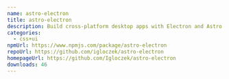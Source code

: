 ```yaml
---
name: astro-electron
title: astro-electron
description: Build cross-platform desktop apps with Electron and Astro
categories:
  - css+ui
npmUrl: https://www.npmjs.com/package/astro-electron
repoUrl: https://github.com/igloczek/astro-electron
homepageUrl: https://github.com/Igloczek/astro-electron
downloads: 46
---
```

